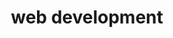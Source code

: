 ---
title: web development
topic: web development
hideMeta: true
description: Discussing tech, explanations and tutorials with a heavy flavour of back end development.
image: /images/full_stack_banner.avif
---